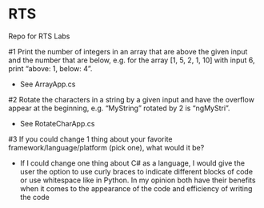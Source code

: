 # RTS
Repo for RTS Labs

#1 Print the number of integers in an array that are above the given input and the number that are below, e.g. for the array [1, 5, 2, 1, 10] with input 6, print “above: 1, below: 4”.
  - See ArrayApp.cs

#2 Rotate the characters in a string by a given input and have the overflow appear at the beginning, e.g. “MyString” rotated by 2 is “ngMyStri”.
  - See RotateCharApp.cs

#3 If you could change 1 thing about your favorite framework/language/platform (pick one), what would it be?
  - If I could change one thing about C# as a language, I would give the user the option to use curly braces to indicate different blocks of code or use whitespace like in Python. 
      In my opinion both have their benefits when it comes to the appearance of the code and efficiency of writing the code  
